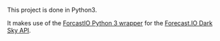 This project is done in Python3.

It makes use of the [ForcastIO Python 3 wrapper](https://github.com/bitpixdigital/forecastiopy3) for the [Forecast.IO Dark Sky API](https://darksky.net/dev/).

